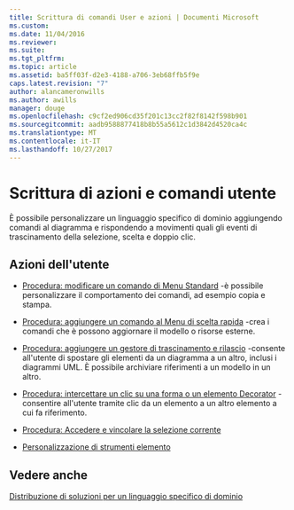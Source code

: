 ```yaml
---
title: Scrittura di comandi User e azioni | Documenti Microsoft
ms.custom: 
ms.date: 11/04/2016
ms.reviewer: 
ms.suite: 
ms.tgt_pltfrm: 
ms.topic: article
ms.assetid: ba5ff03f-d2e3-4188-a706-3eb68ffb5f9e
caps.latest.revision: "7"
author: alancameronwills
ms.author: awills
manager: douge
ms.openlocfilehash: c9cf2ed906cd35f201c13cc2f82f8142f598b901
ms.sourcegitcommit: aadb9588877418b8b55a5612c1d3842d4520ca4c
ms.translationtype: MT
ms.contentlocale: it-IT
ms.lasthandoff: 10/27/2017
---
```

# <a name="writing-user-commands-and-actions"></a>Scrittura di azioni e comandi utente
È possibile personalizzare un linguaggio specifico di dominio aggiungendo comandi al diagramma e rispondendo a movimenti quali gli eventi di trascinamento della selezione, scelta e doppio clic.  
  
## <a name="user-actions"></a>Azioni dell'utente  
  
-   [Procedura: modificare un comando di Menu Standard](../modeling/how-to-modify-a-standard-menu-command-in-a-domain-specific-language.md) -è possibile personalizzare il comportamento dei comandi, ad esempio copia e stampa.  
  
-   [Procedura: aggiungere un comando al Menu di scelta rapida](../modeling/how-to-add-a-command-to-the-shortcut-menu.md) -crea i comandi che è possono aggiornare il modello o risorse esterne.  
  
-   [Procedura: aggiungere un gestore di trascinamento e rilascio](../modeling/how-to-add-a-drag-and-drop-handler.md) -consente all'utente di spostare gli elementi da un diagramma a un altro, inclusi i diagrammi UML. È possibile archiviare riferimenti a un modello in un altro.  
  
-   [Procedura: intercettare un clic su una forma o un elemento Decorator](../modeling/how-to-intercept-a-click-on-a-shape-or-decorator.md) -consentire all'utente tramite clic da un elemento a un altro elemento a cui fa riferimento.  
  
-   [Procedura: Accedere e vincolare la selezione corrente](../modeling/how-to-access-and-constrain-the-current-selection.md)  
  
-   [Personalizzazione di strumenti elemento](../modeling/customizing-element-tools.md)  
  
## <a name="see-also"></a>Vedere anche  
 [Distribuzione di soluzioni per un linguaggio specifico di dominio](../modeling/deploying-domain-specific-language-solutions.md)
